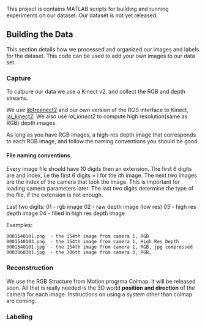 This project is contains MATLAB scripts for building and running experiments on our dataset. 
Our dataset is not yet released.

## Building the Data

This section details how we processed and organized our images and labels for the dataset.
This code can be used to add your own images to our data set.


### Capture

To catpure our data we use a Kinect v2, and collect the RGB and depth streams. 

We use [libfreenect2](https://github.com/OpenKinect/libfreenect2) and our own version of the ROS interface to Kinect, [iai_kinect2](https://github.com/pammirato/iai_kinect2). We also use *iai_kinect2* to compute high resolution(same as RGB) depth images. 


As long as you have RGB images, a high-res depth image that corresponds to each RGB image, and follow the naming conventions you should be good.

#### File naming conventions
Every image file should have 10 digits then an extension.
The first 6 digits are and index, i.e the first 6 digits = i for the ith image.
The next two images are the index of the camera that took the image. This is important for loading camera parameters later.
The last two digits determine the type of the file, if the extension is not enough.

Last two digits:
  01 - rgb image
  02 - raw depth image (low res)
  03 - high res depth image
  04 - filled in high res depth image



Examples:

    0001540101.png  - the 154th image from camera 1, RGB
    0001540103.png  - the 154th image from camera 1, High Res Depth
    0001540101.jpg  - the 154th image from camera 1, RGB, jpg compressed
    0003060301.jpg  - the 306th image from camera 3, RGB,
 

### Reconstruction
We use the RGB Structure from Motion progrma Colmap. It will be released soon. All that is really needed is the 3D world **position and direction** of the camera for each image. Instructions on using a system other than colmap are coming.





### Labeling












 
